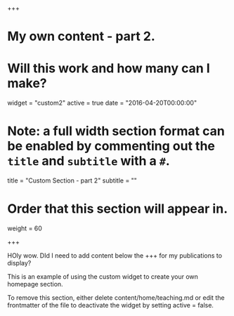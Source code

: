 +++
# My own content - part 2.
# Will this work and how many can I make?

widget = "custom2" active = true date = "2016-04-20T00:00:00"
# Note: a full width section format can be enabled by commenting out the `title` and `subtitle` with a `#`.

title = "Custom Section - part 2" subtitle = ""
# Order that this section will appear in.

weight = 60

+++

HOly wow. DId I need to add content below the +++ for my publications to display?

This is an example of using the custom widget to create your own homepage section.

To remove this section, either delete content/home/teaching.md or edit the frontmatter of the file to deactivate the widget by setting active = false.
